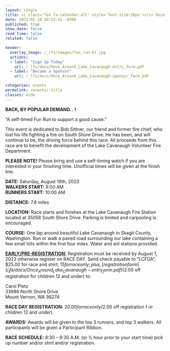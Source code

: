 ```yaml
---
layout: single
title: <i class='fas fa-calendar-alt' style='font-size:26px'></i> Once Around Lake Cavanaugh
date: 2023-05-18 10:53:41 -0700
published: true
show_date: false
read_time: false
related: false

header:
  overlay_image: /_lfs/images/fun_run-01.jpg
  actions:
  - label: "Sign Up Today"
    url: /_lfs/docs/Once_Around_Lake_Cavanaugh-entry_form.pdf
  - label: "Become a Sponsor"
    url: /_lfs/docs/Once_Around_Lake_Cavanaugh-sponsor_form.pdf

categories: events
permalink: /events/:title
classes: wide
---
```

**BACK, BY POPULAR DEMAND. . !**

“A self-timed Fun Run to support a good cause.”

This event is dedicated to Bob Sittner, our friend and former fire chief, who lost his life fighting a fire on South Shore Drive. He has been, and will continue to be, the driving force behind this race. All proceeds from this race are to benefit the development of the Lake Cavanaugh Volunteer Fire Department.

**PLEASE NOTE!** Please bring and use a self-timing watch if you are interested in your finishing time. Unofficial times will be given at the finish line.

**DATE:** Saturday, August 19th, 2023<br>
**WALKERS START:** 9:00 AM<br>
**RUNNERS START:** 10:00 AM<br>

**DISTANCE:** 7.8 miles

**LOCATION:** Race starts and finishes at the Lake Cavanaugh Fire Station located at 35058 South Shore Drive. Parking is limited and carpooling is encouraged.

**COURSE:** One lap around beautiful Lake Cavanaugh in Skagit County, Washington. Run or walk a paved road surrounding our lake containing a few small hills within the first four miles. Water and aid stations provided.

[**EARLY/PRE-REGISTRATION:**](/_lfs/docs/Once_Around_Lake_Cavanaugh-entry_form.pdf) Registration must be received by August 1, 2023 otherwise register on RACE DAY. Send check payable to “LCFDA”, $25.00 for race and shirt; $15 for race only; plus, [registration form](/_lfs/docs/Once_Around_Lake_Cavanaugh-entry_form.pdf) ($2.00 off registration for children 12 and under) to:

Carol Pletz<br>
33986 North Shore Drive<br>
Mount Vernon, WA 98274

**RACE DAY REGISTRATION:** $20.00 for race only ($2.00 off registration f or children 12 and under).

**AWARDS:** Awards will be given to the top 3 runners, and top 3 walkers. All participants will be given a Participant Ribbon.

**RACE SCHEDULE:** 8:30 – 9:30 A.M. (or ½ hour prior to your start time) pick up number and/or shirt and/or registration.
